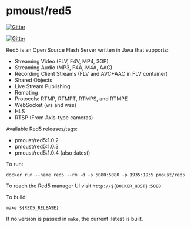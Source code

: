 pmoust/red5
===========

[![Gitter](https://badges.gitter.im/Join%20Chat.svg)](https://gitter.im/pmoust/docker-red5?utm_source=badge&utm_medium=badge&utm_campaign=pr-badge&utm_content=badge)

[![Gitter](https://badges.gitter.im/Join%20Chat.svg)](https://gitter.im/pmoust/docker-red5?utm_source=badge&utm_medium=badge&utm_campaign=pr-badge&utm_content=badge)

Red5 is an Open Source Flash Server written in Java that supports:

 * Streaming Video (FLV, F4V, MP4, 3GP)
 * Streaming Audio (MP3, F4A, M4A, AAC)
 * Recording Client Streams (FLV and AVC+AAC in FLV container)
 * Shared Objects
 * Live Stream Publishing
 * Remoting
 * Protocols: RTMP, RTMPT, RTMPS, and RTMPE
 * WebSocket (ws and wss)
 * HLS
 * RTSP (From Axis-type cameras)

Available Red5 releases/tags:

* pmoust/red5:1.0.2
* pmoust/red5:1.0.3
* pmoust/red5:1.0.4 (also :latest)

To run:
```
docker run --name red5 --rm -d -p 5080:5080 -p 1935:1935 pmoust/red5
```

To reach the Red5 manager UI visit `http://${DOCKER_HOST}:5080`

To build: 
```
make ${RED5_RELEASE}
```

If no version is passed in `make`, the current :latest is built.
